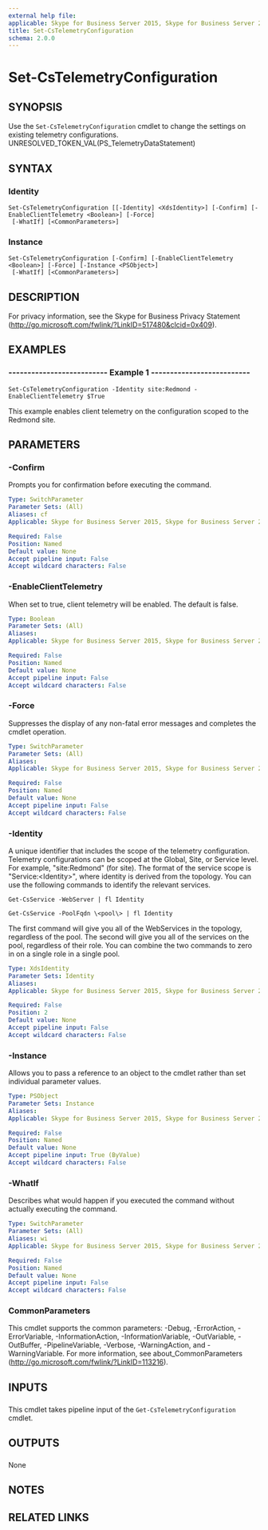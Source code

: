 ```yaml
---
external help file: 
applicable: Skype for Business Server 2015, Skype for Business Server 2019
title: Set-CsTelemetryConfiguration
schema: 2.0.0
---
```


# Set-CsTelemetryConfiguration

## SYNOPSIS
Use the `Set-CsTelemetryConfiguration` cmdlet to change the settings on existing telemetry configurations.
UNRESOLVED_TOKEN_VAL(PS_TelemetryDataStatement)

## SYNTAX

### Identity
```
Set-CsTelemetryConfiguration [[-Identity] <XdsIdentity>] [-Confirm] [-EnableClientTelemetry <Boolean>] [-Force]
 [-WhatIf] [<CommonParameters>]
```

### Instance
```
Set-CsTelemetryConfiguration [-Confirm] [-EnableClientTelemetry <Boolean>] [-Force] [-Instance <PSObject>]
 [-WhatIf] [<CommonParameters>]
```

## DESCRIPTION
For privacy information, see the Skype for Business Privacy Statement (http://go.microsoft.com/fwlink/?LinkID=517480&clcid=0x409).

## EXAMPLES

### -------------------------- Example 1 --------------------------
```
Set-CsTelemetryConfiguration -Identity site:Redmond -EnableClientTelemetry $True
```

This example enables client telemetry on the configuration scoped to the Redmond site.


## PARAMETERS

### -Confirm
Prompts you for confirmation before executing the command.

```yaml
Type: SwitchParameter
Parameter Sets: (All)
Aliases: cf
Applicable: Skype for Business Server 2015, Skype for Business Server 2019

Required: False
Position: Named
Default value: None
Accept pipeline input: False
Accept wildcard characters: False
```

### -EnableClientTelemetry
When set to true, client telemetry will be enabled.
The default is false.

```yaml
Type: Boolean
Parameter Sets: (All)
Aliases: 
Applicable: Skype for Business Server 2015, Skype for Business Server 2019

Required: False
Position: Named
Default value: None
Accept pipeline input: False
Accept wildcard characters: False
```

### -Force
Suppresses the display of any non-fatal error messages and completes the cmdlet operation.

```yaml
Type: SwitchParameter
Parameter Sets: (All)
Aliases: 
Applicable: Skype for Business Server 2015, Skype for Business Server 2019

Required: False
Position: Named
Default value: None
Accept pipeline input: False
Accept wildcard characters: False
```

### -Identity
A unique identifier that includes the scope of the telemetry configuration.
Telemetry configurations can be scoped at the Global, Site, or Service level.
For example, "site:Redmond" (for site).
The format of the service scope is "Service:\<Identity\>", where identity is derived from the topology.
You can use the following commands to identify the relevant services.

`Get-CsService -WebServer | fl Identity`

`Get-CsService -PoolFqdn \<pool\> | fl Identity`

The first command will give you all of the WebServices in the topology, regardless of the pool.
The second will give you all of the services on the pool, regardless of their role.
You can combine the two commands to zero in on a single role in a single pool.

```yaml
Type: XdsIdentity
Parameter Sets: Identity
Aliases: 
Applicable: Skype for Business Server 2015, Skype for Business Server 2019

Required: False
Position: 2
Default value: None
Accept pipeline input: False
Accept wildcard characters: False
```

### -Instance
Allows you to pass a reference to an object to the cmdlet rather than set individual parameter values.

```yaml
Type: PSObject
Parameter Sets: Instance
Aliases: 
Applicable: Skype for Business Server 2015, Skype for Business Server 2019

Required: False
Position: Named
Default value: None
Accept pipeline input: True (ByValue)
Accept wildcard characters: False
```

### -WhatIf
Describes what would happen if you executed the command without actually executing the command.

```yaml
Type: SwitchParameter
Parameter Sets: (All)
Aliases: wi
Applicable: Skype for Business Server 2015, Skype for Business Server 2019

Required: False
Position: Named
Default value: None
Accept pipeline input: False
Accept wildcard characters: False
```

### CommonParameters
This cmdlet supports the common parameters: -Debug, -ErrorAction, -ErrorVariable, -InformationAction, -InformationVariable, -OutVariable, -OutBuffer, -PipelineVariable, -Verbose, -WarningAction, and -WarningVariable. For more information, see about_CommonParameters (http://go.microsoft.com/fwlink/?LinkID=113216).

## INPUTS

###  
This cmdlet takes pipeline input of the `Get-CsTelemetryConfiguration` cmdlet.

## OUTPUTS

###  
None

## NOTES

## RELATED LINKS

